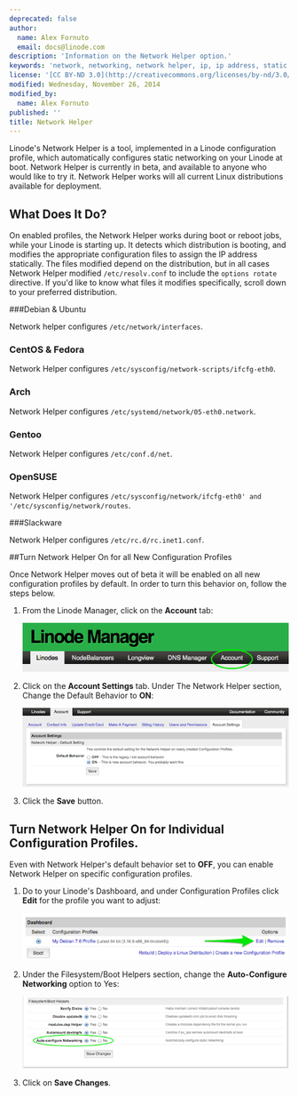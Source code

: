 ```yaml
---
deprecated: false
author:
  name: Alex Fornuto
  email: docs@linode.com
description: 'Information on the Network Helper option.'
keywords: 'network, networking, network helper, ip, ip address, static ip,'
license: '[CC BY-ND 3.0](http://creativecommons.org/licenses/by-nd/3.0/us/)'
modified: Wednesday, November 26, 2014
modified_by:
  name: Alex Fornuto
published: ''
title: Network Helper
---
```


Linode's Network Helper is a tool, implemented in a Linode configuration profile, which automatically configures static networking on your Linode at boot. Network Helper is currently in beta, and available to anyone who would like to try it. Network Helper works will all current Linux distributions available for deployment.

## What Does It Do?

On enabled profiles, the Network Helper works during boot or reboot jobs, while your Linode is starting up. It detects which distribution is booting, and modifies the appropriate configuration files to assign the IP address statically. The files modified depend on the distribution, but in all cases Network Helper modified `/etc/resolv.conf` to include the `options rotate` directive. If you'd like to know what files it modifies specifically, scroll down to your preferred distribution.

###Debian & Ubuntu

Network helper configures `/etc/network/interfaces`.

### CentOS & Fedora

Network Helper configures `/etc/sysconfig/network-scripts/ifcfg-eth0`.

### Arch

Network Helper configures `/etc/systemd/network/05-eth0.network`.

### Gentoo

Network Helper configures `/etc/conf.d/net`.

### OpenSUSE

Network Helper configures `/etc/sysconfig/network/ifcfg-eth0' and '/etc/sysconfig/network/routes`.

###Slackware

Network Helper configures `/etc/rc.d/rc.inet1.conf`.

##Turn Network Helper On for all New Configuration Profiles

Once Network Helper moves out of beta it will be enabled on all new configuration profiles by default. In order to turn this behavior on, follow the steps below. 

1.  From the Linode Manager, click on the **Account** tab:

    ![The Account tab in the Linode Manager](/docs/assets/account-tab.png)

2.  Click on the **Account Settings** tab. Under The Network Helper section, Change the Default Behavior to **ON**:

    [![The Network Helper Default Behavior option](/docs/assets/account-settings_small.png)](/docs/assets/account-settings.png)

3. Click the **Save** button.


## Turn Network Helper On for Individual Configuration Profiles.

Even with Network Helper's default behavior set to **OFF**, you can enable Network Helper on specific configuration profiles. 

1.  Do to your Linode's Dashboard, and under Configuration Profiles click **Edit** for the profile you want to adjust:

    [![The Edit link for a Configuration Profile](/docs/assets/linode-dashboard-hilighted_small.png)](/docs/assets/linode-dashboard-hilighted.png)

2.  Under the Filesystem/Boot Helpers section, change the **Auto-Configure Networking** option to Yes:

    
    [![The Auto-configure Networking option](/docs/assets/network-helper-hilighted_small.png)](/docs/assets/network-helper-hilighted.png)

3. Click on **Save Changes**.